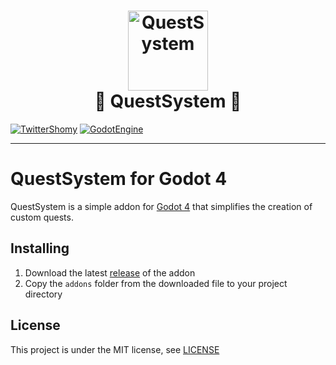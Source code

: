 <h1  align="center">
<image src="./assets/logo.svg" alt="QuestSystem" width=128><br>
📜 QuestSystem 📜
</h1>

[![TwitterShomy](https://img.shields.io/badge/-shomykohai-1DA1F2?style=flat&logo=twitter&logoColor=white&labelColor=1DA1F2)](https://twitter.com/shomykohai)
[![GodotEngine](https://img.shields.io/badge/-Godot%204-250a78?style=flat&logo=godotengine&logoColor=white&labelColor=250a78)](https://godotengine.org/)

-------------------------

# QuestSystem for Godot 4

QuestSystem is a simple addon for [Godot 4](https://godotengine.org/) that simplifies the creation of custom quests.


## Installing

1. Download the latest [release](https://github.com/ShomyKohai/quest-system/releases) of the addon
2. Copy the `addons` folder from the downloaded file to your project directory


## License

This project is under the MIT license, see [LICENSE](LICENSE)
